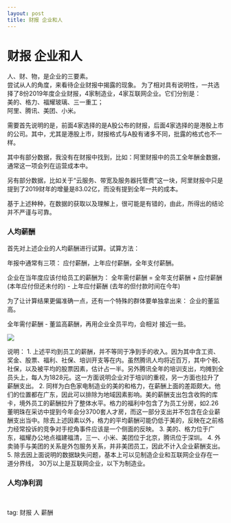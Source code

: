 ```yaml
---
layout: post
title: 财报 企业和人
---
```


# 财报 企业和人

人、财、物，是企业的三要素。  
尝试从人的角度，来看待企业财报中揭露的现象。
为了相对具有说明性，一共选择了8份2019年度企业财报，4家制造业，4家互联网企业。它们分别是：  
美的、格力、福耀玻璃、三一重工；  
阿里、腾讯、美团、小米。

需要首先说明的是，前面4家选择的是A股公布的财报，后面4家选择的是港股上市的公司。其中，尤其是港股上市，财报格式与A股有诸多不同，批露的格式也不一样。

其中有部分数据，我没有在财报中找到，比如：阿里财报中的员工全年酬金数据，通常这一项会列在运营成本中。

另有部分数据，比如关于“云服务、带宽及服务器托管费”这一块，阿里财报中只是提到了2019财年的增量是83.02亿，而没有提到全年一共的成本。

基于上述种种，在数据的获取以及理解上，很可能是有错的，由此，所得出的结论并不严谨与可靠。

### 人均薪酬

首先对上述企业的人均薪酬进行试算。试算方法：

年报中通常有三项：
应付薪酬，上年应付薪酬，全年支付薪酬。

企业在当年度应该付给员工的薪酬为：
全年需付薪酬 = 全年支付薪酬 + 应付薪酬 (本年应付但还未付的) - 上年应付薪酬 (去年的但付款时间在今年)

为了让计算结果更偏准确一点，还有一个特殊的群体要单独拿出来：
企业的董监高。

全年需付薪酬 - 董监高薪酬，再用企业全员平均，会相对
接近一些。

<img src="{{site.url}}/img/financial_report_003.jpg">


说明：
	1. 上述平均到员工的薪酬，并不等同于净到手的收入。因为其中含工资、奖金、股票、福利、社保、培训开支等在内。虽然腾讯人均将近百万，其中个税、社保，以及被平均的股票因素，估计占一半。另外腾讯全年的培训支出，均摊到全员头上，每人为1828元。这一方面说明企业对于培训的重视，另一方面也拉升了薪酬支出。
	2. 同样为白色家电制造业的美的和格力，在薪酬上面的差距颇大。他们的位置都在广东，因此可以排除为地域因素影响。美的薪酬支出包含收购的库卡，境外员工的薪酬拉升了整体水平。格力的福利中包含了为员工分房，如2.26董明珠在采访中提到今年会分3700套人才房，而这一部分支出并不包含在企业薪酬支出当中。除去上述因素以外，格力的平均薪酬可能仍低于美的，反映在之前格力经常投诉的竞争对手挖角事件应该是一个侧面的反映。
	3. 美的、格力位于广东，福耀办公地点福建福清，三一、小米、美团位于北京，腾讯位于深圳。
	4. 外卖骑手与美团的关系是外包服务关系，并非美团员工，因此不计入企业薪酬支出。
	5. 除去因上面说明的数据缺失问题，基本上可以见制造企业和互联网企业存在一道分界线， 30万以上是互联网企业，以下为制造业。

### 人均净利润







<br>

tag: 财报 人 薪酬

<br>


